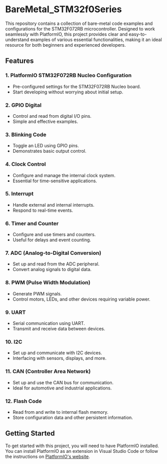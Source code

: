 # BareMetal_STM32f0Series

This repository contains a collection of bare-metal code examples and configurations for the STM32F072RB microcontroller. Designed to work seamlessly with PlatformIO, this project provides clear and easy-to-understand examples of various essential functionalities, making it an ideal resource for both beginners and experienced developers.

## Features

### 1. PlatformIO STM32F072RB Nucleo Configuration
- Pre-configured settings for the STM32F072RB Nucleo board.
- Start developing without worrying about initial setup.

### 2. GPIO Digital
- Control and read from digital I/O pins.
- Simple and effective examples.

### 3. Blinking Code
- Toggle an LED using GPIO pins.
- Demonstrates basic output control.

### 4. Clock Control
- Configure and manage the internal clock system.
- Essential for time-sensitive applications.

### 5. Interrupt
- Handle external and internal interrupts.
- Respond to real-time events.

### 6. Timer and Counter
- Configure and use timers and counters.
- Useful for delays and event counting.

### 7. ADC (Analog-to-Digital Conversion)
- Set up and read from the ADC peripheral.
- Convert analog signals to digital data.

### 8. PWM (Pulse Width Modulation)
- Generate PWM signals.
- Control motors, LEDs, and other devices requiring variable power.

### 9. UART
- Serial communication using UART.
- Transmit and receive data between devices.

### 10. I2C
- Set up and communicate with I2C devices.
- Interfacing with sensors, displays, and more.

### 11. CAN (Controller Area Network)
- Set up and use the CAN bus for communication.
- Ideal for automotive and industrial applications.

### 12. Flash Code
- Read from and write to internal flash memory.
- Store configuration data and other persistent information.

## Getting Started

To get started with this project, you will need to have PlatformIO installed. You can install PlatformIO as an extension in Visual Studio Code or follow the instructions on [PlatformIO's website](https://platformio.org/).
